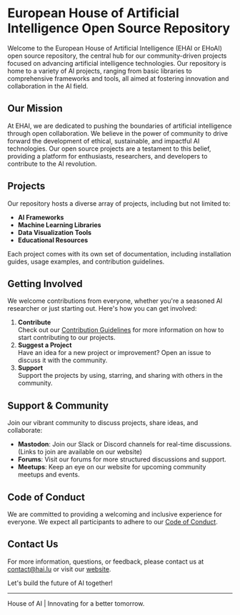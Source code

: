 # European House of Artificial Intelligence Open Source Repository

Welcome to the European House of Artificial Intelligence (EHAI or EHoAI) open source repository, the central hub for our community-driven projects focused on advancing artificial intelligence technologies. 
Our repository is home to a variety of AI projects, ranging from basic libraries to comprehensive frameworks and tools, all aimed at fostering innovation and collaboration in the AI field.

## Our Mission

At EHAI, we are dedicated to pushing the boundaries of artificial intelligence through open collaboration. 
We believe in the power of community to drive forward the development of ethical, sustainable, and impactful AI technologies. 
Our open source projects are a testament to this belief, providing a platform for enthusiasts, researchers, and developers to contribute to the AI revolution.

## Projects

Our repository hosts a diverse array of projects, including but not limited to:

- **AI Frameworks**
- **Machine Learning Libraries**
- **Data Visualization Tools**
- **Educational Resources**

Each project comes with its own set of documentation, including installation guides, usage examples, and contribution guidelines.

## Getting Involved

We welcome contributions from everyone, whether you're a seasoned AI researcher or just starting out. Here's how you can get involved:

1. **Contribute**\
   Check out our [Contribution Guidelines](CONTRIBUTING.md) for more information on how to start contributing to our projects.
3. **Suggest a Project**\
   Have an idea for a new project or improvement? Open an issue to discuss it with the community.
5. **Support**\
   Support the projects by using, starring, and sharing with others in the community.

## Support & Community

Join our vibrant community to discuss projects, share ideas, and collaborate:

- **Mastodon**: Join our Slack or Discord channels for real-time discussions. (Links to join are available on our website)
- **Forums**: Visit our forums for more structured discussions and support.
- **Meetups**: Keep an eye on our website for upcoming community meetups and events.

## Code of Conduct

We are committed to providing a welcoming and inclusive experience for everyone. We expect all participants to adhere to our [Code of Conduct](CODE_OF_CONDUCT.md).

## Contact Us

For more information, questions, or feedback, please contact us at contact@hai.lu or visit our [website](https://www.hai.lu).

Let's build the future of AI together!

---
House of AI | Innovating for a better tomorrow.
